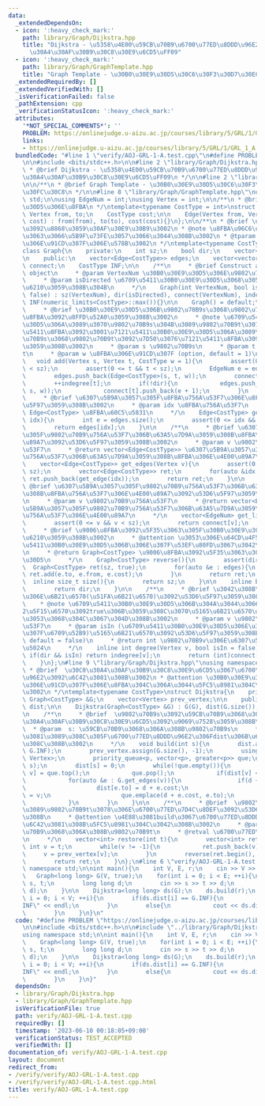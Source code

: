 ```yaml
---
data:
  _extendedDependsOn:
  - icon: ':heavy_check_mark:'
    path: library/Graph/Dijkstra.hpp
    title: "Dijkstra - \u5358\u4E00\u59CB\u70B9\u6700\u77ED\u8DDD\u96E2\uFF08\u30C0\
      \u30A4\u30AF\u30B9\u30C8\u30E9\u6CD5\uFF09"
  - icon: ':heavy_check_mark:'
    path: library/Graph/GraphTemplate.hpp
    title: "Graph Template - \u30B0\u30E9\u30D5\u30C6\u30F3\u30D7\u30EC\u30FC\u30C8"
  _extendedRequiredBy: []
  _extendedVerifiedWith: []
  _isVerificationFailed: false
  _pathExtension: cpp
  _verificationStatusIcon: ':heavy_check_mark:'
  attributes:
    '*NOT_SPECIAL_COMMENTS*': ''
    PROBLEM: https://onlinejudge.u-aizu.ac.jp/courses/library/5/GRL/1/GRL_1_A
    links:
    - https://onlinejudge.u-aizu.ac.jp/courses/library/5/GRL/1/GRL_1_A
  bundledCode: "#line 1 \"verify/AOJ-GRL-1-A.test.cpp\"\n#define PROBLEM \"https://onlinejudge.u-aizu.ac.jp/courses/library/5/GRL/1/GRL_1_A\"\
    \n\n#include <bits/stdc++.h>\n\n#line 2 \"library/Graph/Dijkstra.hpp\"\n\n/**\n\
    \ * @brief Dijkstra - \u5358\u4E00\u59CB\u70B9\u6700\u77ED\u8DDD\u96E2\uFF08\u30C0\
    \u30A4\u30AF\u30B9\u30C8\u30E9\u6CD5\uFF09\n */\n\n#line 2 \"library/Graph/GraphTemplate.hpp\"\
    \n\n/**\n * @brief Graph Template - \u30B0\u30E9\u30D5\u30C6\u30F3\u30D7\u30EC\
    \u30FC\u30C8\n */\n\n#line 8 \"library/Graph/GraphTemplate.hpp\"\nusing namespace\
    \ std;\n\nusing EdgeNum = int;\nusing Vertex = int;\n\n/**\n * @brief \u30B0\u30E9\
    \u30D5\u306E\u8FBA\n */\ntemplate<typename CostType = int>\nstruct Edge{\n   \
    \ Vertex from, to;\n    CostType cost;\n\n    Edge(Vertex from, Vertex to, CostType\
    \ cost) : from(from), to(to), cost(cost){}\n};\n\n/**\n * @brief \u30B0\u30E9\u30D5\
    \u3092\u8868\u3059\u30AF\u30E9\u30B9\u3002\n * @note \u8FBA\u96C6\u5408\u306B\u3088\
    \u3063\u3066\u5B9F\u73FE\u3057\u3066\u3044\u308B\u3002\n * @tparam CostType \u8FBA\
    \u306E\u91CD\u307F\u306E\u578B\u3002\n */\ntemplate<typename CostType = int>\n\
    class Graph{\n    private:\n    int sz;\n    bool dir;\n    vector<int> indegree;\n\
    \n    public:\n    vector<Edge<CostType>> edges;\n    vector<vector<EdgeNum>>\
    \ connect;\n    CostType INF;\n\n    /**\n     * @brief Construct a new Graph\
    \ object\n     * @param VertexNum \u30B0\u30E9\u30D5\u306E\u9802\u70B9\u6570\n\
    \     * @param isDirected \u6709\u5411\u30B0\u30E9\u30D5\u3068\u3057\u3066\u4F5C\
    \u6210\u3059\u308B\u304B\n     */\n    Graph(int VertexNum, bool isDirected =\
    \ false) : sz(VertexNum), dir(isDirected), connect(VertexNum), indegree(VertexNum),\
    \ INF(numeric_limits<CostType>::max()){}\n\n    Graph() = default;\n\n    /**\n\
    \     * @brief \u30B0\u30E9\u30D5\u306B\u9802\u70B9s\u3068\u9802\u70B9t\u9593\u306E\
    \u8FBA\u3092\u8FFD\u52A0\u3059\u308B\u3002\n     * @note \u6709\u5411\u30B0\u30E9\
    \u30D5\u306A\u3089\u3070\u9802\u70B9s\u304B\u3089\u9802\u70B9t\u3078\u306E\u6709\
    \u5411\u8FBA\u3092\u3001\u7121\u5411\u30B0\u30E9\u30D5\u306A\u3089\u3070\u9802\
    \u70B9s\u3068\u9802\u70B9t\u3092\u7D50\u3076\u7121\u5411\u8FBA\u3092\u8FFD\u52A0\
    \u3059\u308B\u3002\n     * @param s \u9802\u70B9s\n     * @param t \u9802\u70B9\
    t\n     * @param w \u8FBA\u306E\u91CD\u307F (option, default = 1)\n     */\n \
    \   void add(Vertex s, Vertex t, CostType w = 1){\n        assert(0 <= s && s\
    \ < sz);\n        assert(0 <= t && t < sz);\n        EdgeNum e = edges.size();\n\
    \        edges.push_back(Edge<CostType>(s, t, w));\n        connect[s].push_back(e);\n\
    \        ++indegree[t];\n        if(!dir){\n            edges.push_back(Edge<CostType>(t,\
    \ s, w));\n            connect[t].push_back(e + 1);\n        }\n    }\n\n    /**\n\
    \     * @brief \u6307\u5B9A\u3057\u305F\u8FBA\u756A\u53F7\u306E\u8FBA\u3092\u53D6\
    \u5F97\u3059\u308B\u3002\n     * @param idx \u8FBA\u756A\u53F7\n     * @return\
    \ Edge<CostType> \u8FBA\u60C5\u5831\n     */\n    Edge<CostType> get_edge(EdgeNum\
    \ idx){\n        int e = edges.size();\n        assert(0 <= idx && idx < e);\n\
    \        return edges[idx];\n    }\n\n    /**\n     * @brief \u6307\u5B9A\u3057\
    \u305F\u9802\u70B9\u756A\u53F7\u306B\u63A5\u7D9A\u3059\u308B\u8FBA\u306E\u4E00\
    \u89A7\u3092\u53D6\u5F97\u3059\u308B\u3002\n     * @param v \u9802\u70B9\u756A\
    \u53F7\n     * @return vector<Edge<CostType>> \u6307\u5B9A\u3057\u305F\u9802\u70B9\
    \u756A\u53F7\u306B\u63A5\u7D9A\u3059\u308B\u8FBA\u306E\u4E00\u89A7\n     */\n\
    \    vector<Edge<CostType>> get_edges(Vertex v){\n        assert(0 <= v && v <\
    \ sz);\n        vector<Edge<CostType>> ret;\n        for(auto &idx : connect[v])\
    \ ret.push_back(get_edge(idx));\n        return ret;\n    }\n\n    /**\n     *\
    \ @brief \u6307\u5B9A\u3057\u305F\u9802\u70B9\u756A\u53F7\u306B\u63A5\u7D9A\u3059\
    \u308B\u8FBA\u756A\u53F7\u306E\u4E00\u89A7\u3092\u53D6\u5F97\u3059\u308B\u3002\
    \n     * @param v \u9802\u70B9\u756A\u53F7\n     * @return vector<EdgeNum> \u6307\
    \u5B9A\u3057\u305F\u9802\u70B9\u756A\u53F7\u306B\u63A5\u7D9A\u3059\u308B\u8FBA\
    \u756A\u53F7\u306E\u4E00\u89A7\n     */\n    vector<EdgeNum> get_list(Vertex v){\n\
    \        assert(0 <= v && v < sz);\n        return connect[v];\n    }\n\n    /**\n\
    \     * @brief \u9006\u8FBA\u3092\u5F35\u3063\u305F\u30B0\u30E9\u30D5\u3092\u4F5C\
    \u6210\u3059\u308B\u3002\n     * @attention \u3053\u306E\u64CD\u4F5C\u306F\u6709\
    \u5411\u30B0\u30E9\u30D5\u306B\u306E\u307F\u53EF\u80FD\u3067\u3042\u308B\u3002\
    \n     * @return Graph<CostType> \u9006\u8FBA\u3092\u5F35\u3063\u305F\u30B0\u30E9\
    \u30D5\n     */\n    Graph<CostType> reverse(){\n        assert(dir);\n      \
    \  Graph<CostType> ret(sz, true);\n        for(auto &e : edges){\n           \
    \ ret.add(e.to, e.from, e.cost);\n        }\n        return ret;\n    }\n\n  \
    \  inline size_t size(){\n        return sz;\n    }\n\n    inline bool directed(){\n\
    \        return dir;\n    }\n\n    /**\n     * @brief \u3042\u308B\u9802\u70B9\
    \u306E\u6B21\u6570(\u51FA\u6B21\u6570)\u3092\u53D6\u5F97\u3059\u308B\u3002\n \
    \    * @note \u6709\u5411\u30B0\u30E9\u30D5\u306B\u304A\u3044\u3066\u3001\u7B2C\
    2\u5F15\u6570\u3092true\u306B\u3059\u308C\u3070\u5165\u6B21\u6570\u3092\u5F97\u308B\
    \u3053\u3068\u304C\u3067\u304D\u308B\u3002\n     * @param v \u9802\u70B9\u756A\
    \u53F7\n     * @param isIn (\u6709\u5411\u30B0\u30E9\u30D5\u306E\u3068\u304D\u306E\
    \u307F\u6709\u52B9)\u5165\u6B21\u6570\u3092\u53D6\u5F97\u3059\u308B\u304B (option,\
    \ default = false)\n     * @return int \u9802\u70B9v\u306E\u6307\u5B9A\u3057\u305F\
    \u5024\n     */\n    inline int degree(Vertex v, bool isIn = false){\n       \
    \ if(dir && isIn) return indegree[v];\n        return (int)connect[v].size();\n\
    \    }\n};\n#line 9 \"library/Graph/Dijkstra.hpp\"\nusing namespace std;\n\n/**\n\
    \ * @brief  \u30C0\u30A4\u30AF\u30B9\u30C8\u30E9\u6CD5\u3067\u6700\u77ED\u8DDD\
    \u96E2\u3092\u6C42\u3081\u308B\u3002\n * @attention \u30B0\u30E9\u30D5\u306B\u8CA0\
    \u306E\u91CD\u307F\u306E\u8FBA\u304C\u306A\u3044\u5FC5\u8981\u304C\u3042\u308B\
    \u3002\n */\ntemplate<typename CostType>\nstruct Dijkstra{\n    private:\n   \
    \ Graph<CostType> &G;\n    vector<Vertex> prev_vertex;\n\n    public:\n    vector<CostType>\
    \ dist;\n\n    Dijkstra(Graph<CostType> &G) : G(G), dist(G.size()), prev_vertex(G.size()){}\n\
    \n    /**\n     * @brief  \u9802\u70B9s\u3092\u59CB\u70B9\u3068\u3057\u3066\u30C0\
    \u30A4\u30AF\u30B9\u30C8\u30E9\u6CD5\u3092\u9069\u7528\u3059\u308B\u3002\n   \
    \  * @param  s: \u59CB\u70B9\u3068\u306A\u308B\u9802\u70B9s\n     * @note   \u6C42\
    \u3081\u3089\u308C\u305F\u6700\u77ED\u8DDD\u96E2\u306Fdist\u306B\u683C\u7D0D\u3055\
    \u308C\u308B\u3002\n     */\n    void build(int s){\n        dist.assign(G.size(),\
    \ G.INF);\n        prev_vertex.assign(G.size(), -1);\n        using p = pair<CostType,\
    \ Vertex>;\n        priority_queue<p, vector<p>, greater<p>> que;\n        que.emplace(0,\
    \ s);\n        dist[s] = 0;\n        while(!que.empty()){\n            auto [d,\
    \ v] = que.top();\n            que.pop();\n            if(dist[v] < d) continue;\n\
    \            for(auto &e : G.get_edges(v)){\n                if(d + e.cost < dist[e.to]){\n\
    \                    dist[e.to] = d + e.cost;\n                    prev_vertex[e.to]\
    \ = v;\n                    que.emplace(d + e.cost, e.to);\n                }\n\
    \            }\n        }\n    }\n\n    /**\n     * @brief  \u9802\u70B9s\u304B\
    \u3089\u9802\u70B9t\u3078\u306E\u6700\u77ED\u7D4C\u8DEF\u3092\u53D6\u5F97\u3059\
    \u308B\n     * @attention \u4E88\u3081build\u3067\u6700\u77ED\u8DDD\u96E2\u3092\
    \u6C42\u3081\u308B\u5FC5\u8981\u304C\u3042\u308B\u3002\n     * @param  t: \u7D42\
    \u70B9\u3068\u306A\u308B\u9802\u70B9t\n     * @retval \u6700\u77ED\u7D4C\u8DEF\
    \n     */\n    vector<int> restore(int t){\n        vector<int> ret;\n       \
    \ int v = t;\n        while(v != -1){\n            ret.push_back(v);\n       \
    \     v = prev_vertex[v];\n        }\n        reverse(ret.begin(), ret.end());\n\
    \        return ret;\n    }\n};\n#line 6 \"verify/AOJ-GRL-1-A.test.cpp\"\n\nusing\
    \ namespace std;\n\nint main(){\n    int V, E, r;\n    cin >> V >> E >> r;\n \
    \   Graph<long long> G(V, true);\n    for(int i = 0; i < E; ++i){\n        int\
    \ s, t;\n        long long d;\n        cin >> s >> t >> d;\n        G.add(s, t,\
    \ d);\n    }\n\n    Dijkstra<long long> ds(G);\n    ds.build(r);\n    for(int\
    \ i = 0; i < V; ++i){\n        if(ds.dist[i] == G.INF){\n            cout << \"\
    INF\" << endl;\n        }\n        else{\n            cout << ds.dist[i] << endl;\n\
    \        }\n    }\n}\n"
  code: "#define PROBLEM \"https://onlinejudge.u-aizu.ac.jp/courses/library/5/GRL/1/GRL_1_A\"\
    \n\n#include <bits/stdc++.h>\n\n#include \"../library/Graph/Dijkstra.hpp\"\n\n\
    using namespace std;\n\nint main(){\n    int V, E, r;\n    cin >> V >> E >> r;\n\
    \    Graph<long long> G(V, true);\n    for(int i = 0; i < E; ++i){\n        int\
    \ s, t;\n        long long d;\n        cin >> s >> t >> d;\n        G.add(s, t,\
    \ d);\n    }\n\n    Dijkstra<long long> ds(G);\n    ds.build(r);\n    for(int\
    \ i = 0; i < V; ++i){\n        if(ds.dist[i] == G.INF){\n            cout << \"\
    INF\" << endl;\n        }\n        else{\n            cout << ds.dist[i] << endl;\n\
    \        }\n    }\n}"
  dependsOn:
  - library/Graph/Dijkstra.hpp
  - library/Graph/GraphTemplate.hpp
  isVerificationFile: true
  path: verify/AOJ-GRL-1-A.test.cpp
  requiredBy: []
  timestamp: '2023-06-10 00:18:05+09:00'
  verificationStatus: TEST_ACCEPTED
  verifiedWith: []
documentation_of: verify/AOJ-GRL-1-A.test.cpp
layout: document
redirect_from:
- /verify/verify/AOJ-GRL-1-A.test.cpp
- /verify/verify/AOJ-GRL-1-A.test.cpp.html
title: verify/AOJ-GRL-1-A.test.cpp
---
```

